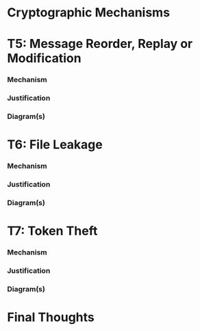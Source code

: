 # Cryptographic Mechanisms


# T5: Message Reorder, Replay or Modification

### Mechanism

### Justification

### Diagram(s)


# T6: File Leakage

### Mechanism

### Justification

### Diagram(s)


# T7: Token Theft

### Mechanism

### Justification

### Diagram(s)


# Final Thoughts
